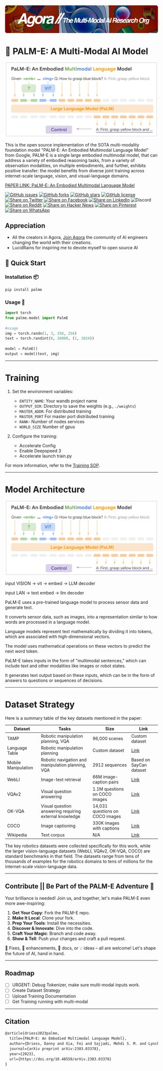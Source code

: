 [![Multi-Modality](agorabanner.png)](https://discord.gg/qUtxnK2NMf)


# 🌴 PALM-E: A Multi-Modal AI Model 
![model architecture](image6.png)


This is the open source implementation of the SOTA multi-modality foundation model "PALM-E: An Embodied Multimodal Language Model" from Google, PALM-E is a single large embodied multimodal model, that can address a variety of embodied reasoning tasks, from a variety of observation modalities, on multiple embodiments, and further, exhibits positive transfer: the model benefits from diverse joint training across internet-scale language, vision, and visual-language domains.

[PAPER LINK: PaLM-E: An Embodied Multimodal Language Model](https://arxiv.org/abs/2303.03378)



[![GitHub issues](https://img.shields.io/github/issues/kyegomez/PALM-E)](https://github.com/kyegomez/PALM-E/issues) 
[![GitHub forks](https://img.shields.io/github/forks/kyegomez/PALM-E)](https://github.com/kyegomez/PALM-E/network) 
[![GitHub stars](https://img.shields.io/github/stars/kyegomez/PALM-E)](https://github.com/kyegomez/PALM-E/stargazers) [![GitHub license](https://img.shields.io/github/license/kyegomez/PALM-E)](https://github.com/kyegomez/PALM-E/blob/master/LICENSE)
[![Share on Twitter](https://img.shields.io/twitter/url/https/twitter.com/cloudposse.svg?style=social&label=Share%20%40kyegomez/PALM-E)](https://twitter.com/intent/tweet?text=Excited%20to%20introduce%20PALM-E,%20the%20all-new%20Multi-Modal%20model%20with%20the%20potential%20to%20revolutionize%20automation.%20Join%20us%20on%20this%20journey%20towards%20a%20smarter%20future.%20%23PALM-E%20%23Multi-Modal&url=https%3A%2F%2Fgithub.com%2Fkyegomez%2FPALM-E)
[![Share on Facebook](https://img.shields.io/badge/Share-%20facebook-blue)](https://www.facebook.com/sharer/sharer.php?u=https%3A%2F%2Fgithub.com%2Fkyegomez%2FPALM-E)
[![Share on LinkedIn](https://img.shields.io/badge/Share-%20linkedin-blue)](https://www.linkedin.com/shareArticle?mini=true&url=https%3A%2F%2Fgithub.com%2Fkyegomez%2FPALM-E&title=Introducing%20PALM-E%2C%20the%20All-New%20Multi-Modal%20Model&summary=PALM-E%20is%20the%20next-generation%20Multi-Modal%20model%20that%20promises%20to%20transform%20industries%20with%20its%20intelligence%20and%20efficiency.%20Join%20us%20to%20be%20a%20part%20of%20this%20revolutionary%20journey%20%23PALM-E%20%23Multi-Modal&source=)
![Discord](https://img.shields.io/discord/999382051935506503)
[![Share on Reddit](https://img.shields.io/badge/-Share%20on%20Reddit-orange)](https://www.reddit.com/submit?url=https%3A%2F%2Fgithub.com%2Fkyegomez%2FPALM-E&title=Exciting%20Times%20Ahead%20with%20PALM-E%2C%20the%20All-New%20Multi-Modal%20Model%20%23PALM-E%20%23Multi-Modal) [![Share on Hacker News](https://img.shields.io/badge/-Share%20on%20Hacker%20News-orange)](https://news.ycombinator.com/submitlink?u=https%3A%2F%2Fgithub.com%2Fkyegomez%2FPALM-E&t=Exciting%20Times%20Ahead%20with%20PALM-E%2C%20the%20All-New%20Multi-Modal%20Model%20%23PALM-E%20%23Multi-Modal)
[![Share on Pinterest](https://img.shields.io/badge/-Share%20on%20Pinterest-red)](https://pinterest.com/pin/create/button/?url=https%3A%2F%2Fgithub.com%2Fkyegomez%2FPALM-E&media=https%3A%2F%2Fexample.com%2Fimage.jpg&description=PALM-E%2C%20the%20Revolutionary%20Multi-Modal%20Model%20that%20will%20Change%20the%20Way%20We%20Work%20%23PALM-E%20%23Multi-Modal)
[![Share on WhatsApp](https://img.shields.io/badge/-Share%20on%20WhatsApp-green)](https://api.whatsapp.com/send?text=I%20just%20discovered%20PALM-E,%20the%20all-new%20Multi-Modal%20model%20that%20promises%20to%20revolutionize%20automation.%20Join%20me%20on%20this%20exciting%20journey%20towards%20a%20smarter%20future.%20%23PALM-E%20%23Multi-Modal%0A%0Ahttps%3A%2F%2Fgithub.com%2Fkyegomez%2FPALM-E)

## Appreciation
* All the creators in Agora, [Join Agora](https://discord.gg/qUtxnK2NMf) the community of AI engineers changing the world with their creations.
* LucidRains for inspiring me to devote myself to open source AI





## 🚀 Quick Start

### Installation 📦

```sh
pip install palme
```

### Usage 🎨

```python
import torch
from palme.model import PalmE

#usage
img = torch.randn(1, 3, 256, 256)
text = torch.randint(0, 20000, (1, 1024))

model = PalmE()
output = model(text, img)

```
---

# Training

1. Set the environment variables:
   - `ENTITY_NAME`: Your wandb project name
   - `OUTPUT_DIR`: Directory to save the weights (e.g., `./weights`)
   - `MASTER_ADDR`: For distributed training
   - `MASTER_PORT` For master port distributed training
   - `RANK`- Number of nodes services
   - `WORLD_SIZE` Number of gpus

2. Configure the training:
   - Accelerate Config
   - Enable Deepspeed 3
   - Accelerate launch train.py

For more information, refer to the [Training SOP](DOCs/TRAINING.md).



----

# Model Architecture
![model architecture](image6.png)

input VISION -> vit -> embed -> LLM decoder

input LAN -> text embed -> llm decoder

PaLM-E uses a pre-trained language model to process sensor data and generate text. 

It converts sensor data, such as images, into a representation similar to how words are processed in a language model. 

Language models represent text mathematically by dividing it into tokens, which are associated with high-dimensional vectors. 

The model uses mathematical operations on these vectors to predict the next word token. 

PaLM-E takes inputs in the form of "multimodal sentences," which can include text and other modalities like images or robot states. 

It generates text output based on these inputs, which can be in the form of answers to questions or sequences of decisions.

---

# Dataset Strategy
Here is a summary table of the key datasets mentioned in the paper:

| Dataset | Tasks | Size | Link |
|-|-|-|-|  
| TAMP | Robotic manipulation planning, VQA | 96,000 scenes | Custom dataset |
| Language Table | Robotic manipulation planning | Custom dataset | [Link](https://github.com/google-research/language-table) |  
| Mobile Manipulation | Robotic navigation and manipulation planning, VQA | 2912 sequences | Based on SayCan dataset |
| WebLI | Image-text retrieval | 66M image-caption pairs | [Link](https://arxiv.org/abs/2209.06794) |
| VQAv2 | Visual question answering | 1.1M questions on COCO images | [Link](https://visualqa.org/) |  
| OK-VQA | Visual question answering requiring external knowledge | 14,031 questions on COCO images | [Link](https://allenai.org/data/ok-vqa) |
| COCO | Image captioning | 330K images with captions | [Link](https://cocodataset.org/) |
| Wikipedia | Text corpus | N/A | [Link](https://en.wikipedia.org) |

The key robotics datasets were collected specifically for this work, while the larger vision-language datasets (WebLI, VQAv2, OK-VQA, COCO) are standard benchmarks in that field. The datasets range from tens of thousands of examples for the robotics domains to tens of millions for the internet-scale vision-language data.

---

## Contribute || Be Part of the PALM-E Adventure 🤝

Your brilliance is needed! Join us, and together, let's make PALM-E even more awe-inspiring:

1. **Get Your Copy**: Fork the PALM-E repo.
2. **Make It Local**: Clone your fork.
3. **Prep Your Tools**: Install the necessities.
4. **Discover & Innovate**: Dive into the code.
5. **Craft Your Magic**: Branch and code away.
6. **Show & Tell**: Push your changes and craft a pull request.

🐞 Fixes, 🎨 enhancements, 📝 docs, or 💡 ideas – all are welcome! Let's shape the future of AI, hand in hand.

---

## Roadmap

- [ ] URGENT: Debug Tokenizer, make sure multi-modal inputs work. 
- [ ] Create Dataset Strategy
- [ ] Upload Training Documentation
- [ ] Get Training running with multi-modal

---

## Citation
```latex
@article{driess2023palme,
  title={PALM-E: An Embodied Multimodal Language Model},
  author={Driess, Danny and Xia, Fei and Sajjadi, Mehdi S. M. and Lynch, Corey and Chowdhery, Aakanksha and Ichter, Brian and Wahid, Ayzaan and Tompson, Jonathan and Vuong, Quan and Yu, Tianhe and Huang, Wenlong and Chebotar, Yevgen and Sermanet, Pierre and Duckworth, Daniel and Levine, Sergey and Vanhoucke, Vincent and Hausman, Karol and Toussaint, Marc and Greff, Klaus and Zeng, Andy and Mordatch, Igor and Florence, Pete},
  journal={arXiv preprint arXiv:2303.03378},
  year={2023},
  url={https://doi.org/10.48550/arXiv.2303.03378}
}
```

